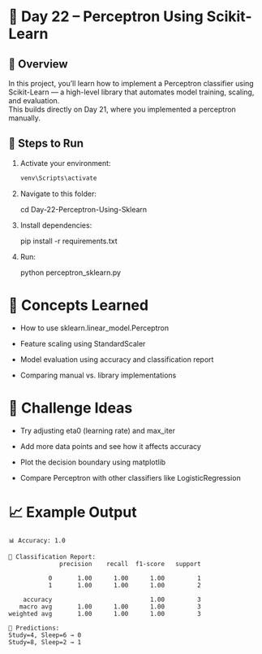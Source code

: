 # 🤖 Day 22 – Perceptron Using Scikit-Learn

## 📌 Overview
In this project, you’ll learn how to implement a Perceptron classifier using Scikit-Learn — a high-level library that automates model training, scaling, and evaluation.  
This builds directly on Day 21, where you implemented a perceptron manually.

## 🚀 Steps to Run

1. Activate your environment:
   ```bash
   venv\Scripts\activate

2. Navigate to this folder:

    cd Day-22-Perceptron-Using-Sklearn


3. Install dependencies:

    pip install -r requirements.txt

4. Run:

    python perceptron_sklearn.py

# 🧠 Concepts Learned

- How to use sklearn.linear_model.Perceptron

- Feature scaling using StandardScaler

- Model evaluation using accuracy and classification report

- Comparing manual vs. library implementations

# 🧩 Challenge Ideas

- Try adjusting eta0 (learning rate) and max_iter

- Add more data points and see how it affects accuracy

- Plot the decision boundary using matplotlib

- Compare Perceptron with other classifiers like LogisticRegression

# 📈 Example Output
```
📊 Accuracy: 1.0

🧾 Classification Report:
              precision    recall  f1-score   support

           0       1.00      1.00      1.00         1
           1       1.00      1.00      1.00         2

    accuracy                           1.00         3
   macro avg       1.00      1.00      1.00         3
weighted avg       1.00      1.00      1.00         3

🔮 Predictions:
Study=4, Sleep=6 → 0
Study=8, Sleep=2 → 1
```
